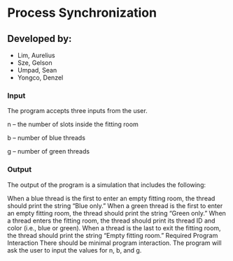 # Process Synchronization
## Developed by:
- Lim, Aurelius
- Sze, Gelson
- Umpad, Sean
- Yongco, Denzel

### Input
The program accepts three inputs from the user.

n – the number of slots inside the fitting room

b – number of blue threads

g – number of green threads

### Output
The output of the program is a simulation that includes the following:

When a blue thread is the first to enter an empty fitting room, the thread should print the string “Blue only.”
When a green thread is the first to enter an empty fitting room, the thread should print the string “Green only.”
When a thread enters the fitting room, the thread should print its thread ID and color (i.e., blue or green).
When a thread is the last to exit the fitting room, the thread should print the string “Empty fitting room.”
Required Program Interaction
There should be minimal program interaction. The program will ask the user to input the values for n, b, and g.
